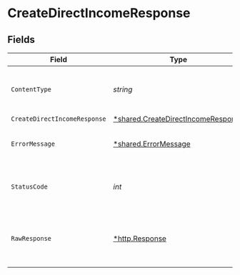 # CreateDirectIncomeResponse


## Fields

| Field                                                                                   | Type                                                                                    | Required                                                                                | Description                                                                             |
| --------------------------------------------------------------------------------------- | --------------------------------------------------------------------------------------- | --------------------------------------------------------------------------------------- | --------------------------------------------------------------------------------------- |
| `ContentType`                                                                           | *string*                                                                                | :heavy_check_mark:                                                                      | HTTP response content type for this operation                                           |
| `CreateDirectIncomeResponse`                                                            | [*shared.CreateDirectIncomeResponse](../../models/shared/createdirectincomeresponse.md) | :heavy_minus_sign:                                                                      | Success                                                                                 |
| `ErrorMessage`                                                                          | [*shared.ErrorMessage](../../models/shared/errormessage.md)                             | :heavy_minus_sign:                                                                      | The request made is not valid.                                                          |
| `StatusCode`                                                                            | *int*                                                                                   | :heavy_check_mark:                                                                      | HTTP response status code for this operation                                            |
| `RawResponse`                                                                           | [*http.Response](https://pkg.go.dev/net/http#Response)                                  | :heavy_minus_sign:                                                                      | Raw HTTP response; suitable for custom response parsing                                 |